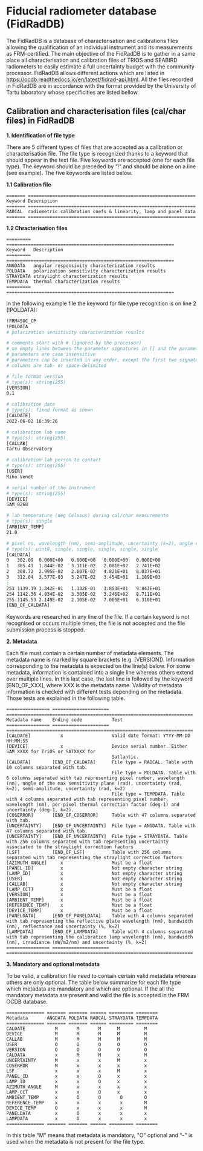 # Fiducial radiometer database (FidRadDB)

The FidRadDB is a database of characterisation and calibrations files allowing the qualification of an individual instrument and its measurements as FRM-certified. The main objective of the FidRadDB is to gather in a same place all characterisation and calibration files of TRIOS and SEABIRD radiometers to easily estimate a full uncertainty budget with the community processor. FidRadDB allows different actions which are listed in https://ocdb.readthedocs.io/en/latest/fidrad-api.html. All the files recorded in FidRadDB are in accordance with the format provided by the University of Tartu laboratory whose specificities are listed bellow.  

## Calibration and characterisation files (cal/char files) in FidRadDB

**1. Identification of file type**

There are 5 different types of files that are accepted as a calibration or characterisation file.
The file type is recognized thanks to a keyword that should appear in the text file.
Five keywords are accepted (one for each file type). The keyword should be preceded
by “!” and should be alone on a line (see example). The five keywords are listed below.

**1.1 Calibration file**

```eval_rst
======= ==============================================================
Keyword Description
======= ==============================================================
RADCAL  radiometric calibration coefs & linearity, lamp and panel data
======= ==============================================================
```

**1.2 Chracterisation files**

```eval_rst
========= ==============================================================
Keyword   Description
========= ==============================================================
ANGDATA   angular responsivity characterization results
POLDATA   polarization sensitivity characterization results
STRAYDATA straylight characterization results
TEMPDATA  thermal characterization results
========= ==============================================================
```

In the following example file the keyword for file type recognition is on line 2 (!POLDATA):

```bash
!FRM4SOC_CP
!POLDATA
# polarization sensitivity characterization results

# comments start with # (ignored by the processor)
# no empty lines between the parameter signatures in [] and the parameter values
# parameters are case insensitive
# parameters can be inserted in any order, except the first two signatures
# columns are tab- or space-delimited

# file format version
# type(s): string(255)
[VERSION]
0.1

# calibration date
# type(s): fixed format as shown
[CALDATE]
2022-06-02 16:39:26

# calibration lab name
# type(s): string(255)
[CALLAB]
Tartu Observatory

# calibration lab person to contact
# type(s): string(255)
[USER]
Riho Vendt

# serial number of the instrument
# type(s): string(255)
[DEVICE]
SAM_8268

# lab temperature (deg Celsius) during cal/char measurements
# type(s): single
[AMBIENT_TEMP]
21.0

# pixel no, wavelength (nm), semi-amplitude, uncertainty (k=2), angle of the max sensitivity plane (rad), uncertainty (rad, k=2)
# type(s): uint8, single, single, single, single, single
[CALDATA]
0	302.09	0.000E+00	0.000E+00	0.000E+00	0.000E+00
1	305.41	1.844E-02	3.111E-02	2.081E+02	2.741E+02
2	308.72	2.995E-02	2.607E-02	4.821E+01	8.037E+01
3	312.04	3.577E-03	3.247E-02	3.454E+01	1.189E+03
:
253	1139.19	1.342E-01	1.132E-01	3.853E+01	9.843E+01
254	1142.36	4.834E-02	3.305E-02	3.246E+02	8.711E+01
255	1145.53	2.149E-02	2.105E-02	7.005E+01	6.310E+01
[END_OF_CALDATA]
```

Keywords are researched in any line of the file. If a certain keyword is not recognised or
occurs multiple times, the file is not accepted and the file submission process is stopped.

**2. Metadata**

Each file must contain a certain number of metadata elements. The metadata name is marked
by square brackets (e.g. [VERSION]). Information corresponding to the metadata is expected
on the line(s) below. For some metadata, information is contained into a single line whereas
others extend over multiple lines. In this last case, the last line is followed by the keyword
[END_OF_XXX], where XXX is the metadata name. Validity of metadata information is checked with
different tests depending on the metadata. Those tests are explained in the following table.
 

```eval_rst
================ ===================== =====================================================================
Metadata name    Ending code           Test
================ ===================== =====================================================================
[CALDATE]           x                  Valid date format: YYYY-MM-DD HH:MM:SS
[DEVICE]            x                  Device serial number. Either SAM_XXXX for TriOS or SATXXXX for
                                       Satlantic.
[CALDATA]        [END_OF_CALDATA]      File type = RADCAL. Table with 10 columns separated with tab. 
                                       File type = POLDATA. Table with 6 columns separated with tab representing pixel number, wavelength (nm), angle of the max sensitivity plane (rad), uncertainty (rad, k=2), semi-amplitude, uncertainty (rad, k=2) 
                                       File type = TEMPDATA. Table with 4 columns separated with tab representing pixel number, wavelength (nm), per-pixel thermal correction factor (deg-1) and uncertainty (deg-1, k=2).
[COSERROR]       [END_OF_COSERROR]     Table with 47 columns separated with tab.
[UNCERTAINTY]    [END_OF_UNCERTAINTY]  File type = ANGDATA. Table with 47 columns separated with tab.
[UNCERTAINTY]    [END_OF_UNCERTAINTY]  File type = STRAYDATA. Table with 256 columns separated with tab representing uncertainty associated to the straylight correction factors  
[LSF]            [END_OF_LSF]          Table with 256 columns separated with tab representing the straylight correction factors 
[AZIMUTH_ANGLE]     x                  Must be a float 
[PANEL_ID]          x                  Not empty character string
[LAMP_ID]           x                  Not empty character string
[USER]              x                  Not empty character string
[CALLAB]            x                  Not empty character string
[LAMP_CCT]          x                  Must be a float
[VERSION]           x                  Must be a float
[AMBIENT_TEMP]      x                  Must be a float
[REFERENCE_TEMP]    x                  Must be a float
[DEVICE_TEMP]       x                  Must be a float
[PANELDATA]      [END_OF_PANELDATA]    Table with 4 columns separated with tab representing the reflective plate wavelength (nm), bandwidth (nm), reflectance and uncertainty (%, k=2) 
[LAMPDATA]       [END_OF_LAMPDATA]     Table with 4 columns separated with tab representing the calibration lamp wavelength (nm), bandwidth (nm), irradiance (mW/m2/nm) and uncertainty (%, k=2)
================ ===================== =====================================================================
```

**3. Mandatory and optional metadata**

To be valid, a calibration file need to contain certain valid metadata whereas others are only optional. The table below summarize for each file type which metadata are mandatory and which are optional. If the all the mandatory metadata are present and valid the file is accepted in the FRM OCDB database.

```eval_rst
============== ======= ======= ====== ========= ========
Metadata       ANGDATA POLDATA RADCAL STRAYDATA TEMPDATA
============== ======= ======= ====== ========= ========
CALDATE           M       M       M      M         M
DEVICE            M       M       M      M         M
CALLAB            M       M       M      M         M
USER              O       O       O      O         O
VERSION           O       O       O      O         O
CALDATA           x       M       M      x         M
UNCERTAINTY       M       x       x      M         x 
COSERROR          M       x       x      x         x
LSF               x       x       x      M         x
PANEL_ID          x       x       O      x         x
LAMP_ID           x       x       O      x         x
AZIMUTH_ANGLE     M       x       x      x         x 
LAMP_CCT          x       x       O      x         x
AMBIENT_TEMP      x       O       O       O        O
REFERENCE_TEMP    x       x       x       x        M
DEVICE_TEMP       O       x       x       x        M
PANELDATA         x       O       x       x        x
LAMPDATA          x       O       x       x        x
============== ======= ======= ====== ========= ========
```

In this table "M" means that metadata is mandatory, "O" optional and "-" is used when the metadata is
not present for the file type.
